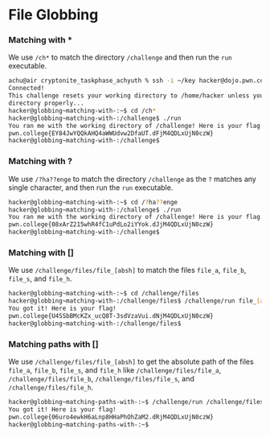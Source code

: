 # File Globbing

### Matching with *
We use `/ch*` to match the directory `/challenge` and then run the `run` executable.
```bash
achu@air cryptonite_taskphase_achyuth % ssh -i ~/key hacker@dojo.pwn.college 
Connected!                                                                        
This challenge resets your working directory to /home/hacker unless you change 
directory properly...
hacker@globbing~matching-with-:~$ cd /ch*
hacker@globbing~matching-with-:/challenge$ ./run
You ran me with the working directory of /challenge! Here is your flag:
pwn.college{EY84JwYQQkAHQ4aWWUdvw2DfaUT.dFjM4QDLxUjN0czW}
hacker@globbing~matching-with-:/challenge$ 
```

### Matching with ?
We use `/?ha??enge` to match the directory `/challenge` as the `?` matches any single character, and then run the `run` executable.
```bash
hacker@globbing~matching-with-:~$ cd /?ha??enge
hacker@globbing~matching-with-:/challenge$ ./run
You ran me with the working directory of /challenge! Here is your flag:
pwn.college{08xArZ215whR4fC1uPdLo2iYYok.dJjM4QDLxUjN0czW}
hacker@globbing~matching-with-:/challenge$ 
```

### Matching with []
We use `/challenge/files/file_[absh]` to match the files `file_a`, `file_b`, `file_s`, and `file_h`.
```bash
hacker@globbing~matching-with-:~$ cd /challenge/files
hacker@globbing~matching-with-:/challenge/files$ /challenge/run file_[absh]
You got it! Here is your flag!
pwn.college{U4SSbBMcKZx_ucQ8T-3sdVzaVui.dNjM4QDLxUjN0czW}
hacker@globbing~matching-with-:/challenge/files$
```

### Matching paths with []
We use `/challenge/files/file_[absh]` to get the absolute path of the files `file_a`, `file_b`, `file_s`, and `file_h` like `/challenge/files/file_a`, `/challenge/files/file_b`, `/challenge/files/file_s`, and `/challenge/files/file_h`.
```bash
hacker@globbing~matching-paths-with-:~$ /challenge/run /challenge/files/file_[absh]
You got it! Here is your flag!
pwn.college{06uro4ewkH6aLnp8HHaPhOhZaM2.dRjM4QDLxUjN0czW}
hacker@globbing~matching-paths-with-:~$ 
```
